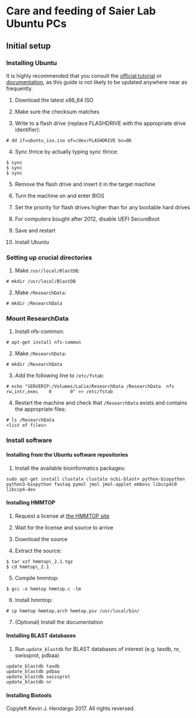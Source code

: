 Care and feeding of Saier Lab Ubuntu PCs
========================================

Initial setup
-------------

### Installing Ubuntu

It is highly recommended that you consult the [official tutorial](https://tutorials.ubuntu.com/tutorial/tutorial-install-ubuntu-desktop) or [documentation](https://help.ubuntu.com/community/Installation), as this guide is not likely to be updated anywhere near as frequently.

1. Download the latest x86\_64 ISO

2. Make sure the checksum matches

3. Write to a flash drive (replace FLASHDRIVE with the appropriate drive identifier):
```
# dd if=ubuntu_iso.iso of=/dev/FLASHDRIVE bs=8K
```

4. Sync thrice by actually typing sync thrice:
```
$ sync
$ sync
$ sync
```

5. Remove the flash drive and insert it in the target machine

6. Turn the machine on and enter BIOS

7. Set the priority for flash drives higher than for any bootable hard drives

8. For computers bought after 2012, disable UEFI SecureBoot

9. Save and restart

10. Install Ubuntu


### Setting up crucial directories

1. Make `/usr/local/BlastDB`:
```
# mkdir /usr/local/BlastDB
```

2. Make `/ResearchData`:
```
# mkdir /ResearchData
```

### Mount ResearchData

1. Install nfs-common: 
```
# apt-get install nfs-common
```

2. Make `/ResearchData`:
```
# mkdir /ResearchData
```

3. Add the following line to `/etc/fstab`:
```
# echo "SERVERIP:/Volumes/LaCie/ResearchData /ResearchData  nfs     rw,intr,exec    0       0" >> /etc/fstab
```

4. Restart the machine and check that `/ResearchData` exists and contains the appropriate files:
```
# ls /ResearchData
<list of files>
```

### Install software

#### Installing from the Ubuntu software repositories

1. Install the available bioinformatics packages:
```
sudo apt-get install clustalx clustalo ncbi-blast+ python-biopython python3-biopython fastaq pymol jmol jmol-applet emboss libccp4c0 libccp4-dev
```

#### Installing HMMTOP

1. Request a license at [the HMMTOP site](http://hmmtop.enzim.hu/?m=license)

2. Wait for the license and source to arrive

3. Download the source

4. Extract the source:
```
$ tar xzf hmmtop\_2.1.tgz
$ cd hmmtop\_2.1
```

5. Compile hmmtop:
```
$ gcc -o hmmtop hmmtop.c -lm
```

6. Install hmmtop:
```
# cp hmmtop hmmtop.arch hmmtop.psv /usr/local/bin/
```

7. (Optional) Install the documentation

#### Installing BLAST databases

1. Run `update_blastdb` for BLAST databases of interest (e.g. taxdb, nr, swissprot, pdbaa)
```
update_blastdb taxdb
update_blastdb pdbaa
update_blastdb swissprot
update_blastdb nr
```

#### Installing Biotools

Copyleft Kevin J. Hendargo 2017. All rights reversed.
